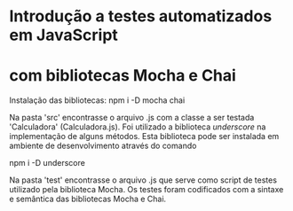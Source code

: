 # Introdução a testes automatizados em JavaScript
# com bibliotecas Mocha e Chai

Instalação das bibliotecas: npm i -D mocha chai

Na pasta 'src' encontrasse o arquivo .js com a classe a ser testada 'Calculadora' (Calculadora.js).
Foi utilizado a biblioteca _underscore_ na implementação de alguns métodos.
Esta biblioteca pode ser instalada em ambiente de desenvolvimento através do comando

npm i -D underscore

Na pasta 'test' encontrasse o arquivo .js que serve como script de testes utilizado pela biblioteca Mocha.
Os testes foram codificados com a sintaxe e semântica das bibliotecas Mocha e Chai.